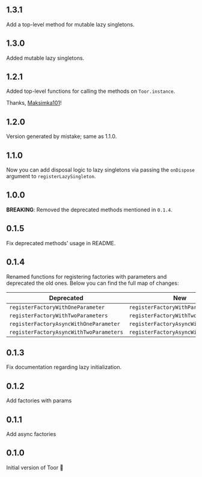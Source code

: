 ## 1.3.1

Add a top-level method for mutable lazy singletons.

## 1.3.0

Added mutable lazy singletons.


## 1.2.1

Added top-level functions for calling the methods on `Toor.instance`.

Thanks, [Maksimka101](https://github.com/Maksimka101)!

## 1.2.0

Version generated by mistake; same as 1.1.0.

## 1.1.0

Now you can add disposal logic to lazy singletons via passing the `onDispose`
argument to `registerLazySingleton`.

## 1.0.0

**BREAKING**: Removed the deprecated methods mentioned in `0.1.4`.

## 0.1.5

Fix deprecated methods' usage in README.

## 0.1.4

Renamed functions for registering factories with parameters 
and deprecated the old ones. Below you can find the full map of 
changes:

| Deprecated | New |
| ---- | ----- |
| `registerFactoryWithOneParameter` | `registerFactoryWithParam` | 
| `registerFactoryWithTwoParameters` | `registerFactoryWithTwoParams` |
| `registerFactoryAsyncWithOneParameter` | `registerFactoryAsyncWithParam` |
| `registerFactoryAsyncWithTwoParameters` | `registerFactoryAsyncWithTwoParams` |

## 0.1.3

Fix documentation regarding lazy initialization.

## 0.1.2

Add factories with params

## 0.1.1

Add async factories

## 0.1.0

Initial version of Toor 🚀
